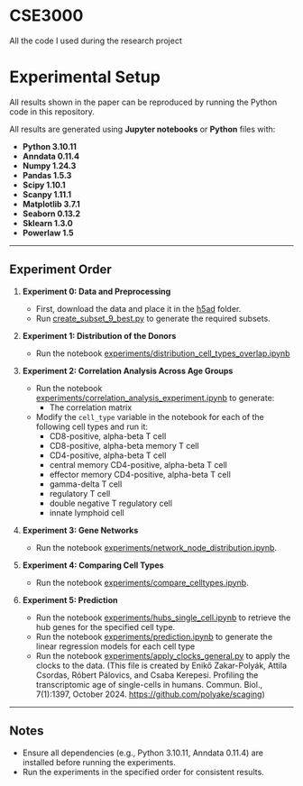 # CSE3000
All the code I used during the research project

# Experimental Setup

All results shown in the paper can be reproduced by running the Python code in this repository.

All results are generated using **Jupyter notebooks** or **Python** files with:
- **Python 3.10.11**
- **Anndata 0.11.4**
- **Numpy 1.24.3**
- **Pandas 1.5.3**
- **Scipy 1.10.1**
- **Scanpy 1.11.1**
- **Matplotlib 3.7.1**
- **Seaborn 0.13.2**
- **Sklearn 1.3.0**
- **Powerlaw 1.5**

---

## Experiment Order

1. **Experiment 0: Data and Preprocessing**  
   - First, download the data and place it in the [h5ad](h5ad) folder.
   - Run [create_subset_9_best.py](create_subset_9_best.py) to generate the required subsets.

2. **Experiment 1: Distribution of the Donors**  
   - Run the notebook [experiments/distribution_cell_types_overlap.ipynb](experiments/distribution_cell_types_overlap.ipynb)

3. **Experiment 2: Correlation Analysis Across Age Groups**  
   - Run the notebook [experiments/correlation_analysis_experiment.ipynb](experiments/correlation_analysis_experiment.ipynb) to generate:  
     - The correlation matrix
   - Modify the `cell_type` variable in the notebook for each of the following cell types and run it:
     - CD8-positive, alpha-beta T cell
     - CD8-positive, alpha-beta memory T cell
     - CD4-positive, alpha-beta T cell
     - central memory CD4-positive, alpha-beta T cell
     - effector memory CD4-positive, alpha-beta T cell
     - gamma-delta T cell
     - regulatory T cell
     - double negative T regulatory cell
     - innate lymphoid cell

4. **Experiment 3: Gene Networks**  
   - Run the notebook [experiments/network_node_distribution.ipynb](experiments/network_node_distribution.ipynb).

5. **Experiment 4: Comparing Cell Types**  
   - Run the notebook [experiments/compare_celltypes.ipynb](experiments/compare_celltypes.ipynb).

6. **Experiment 5: Prediction**  
   - Run the notebook [experiments/hubs_single_cell.ipynb](experiments/hubs_single_cell.ipynb) to retrieve the hub genes for the specified cell type.
   - Run the notebook [experiments/prediction.ipynb](experiments/prediction.ipynb) to generate the linear regression models for each cell type
   - Run the notebook [experiments/apply_clocks_general.py](experiments/apply_clocks_general.py) to apply the clocks to the data. (This file is created by Enikő Zakar-Polyák, Attila Csordas, Róbert Pálovics, and Csaba Kerepesi. Profiling the transcriptomic age of single-cells in humans. Commun. Biol., 7(1):1397, October 2024. https://github.com/polyake/scaging)

---

## Notes  
- Ensure all dependencies (e.g., Python 3.10.11, Anndata 0.11.4) are installed before running the experiments.  
- Run the experiments in the specified order for consistent results. 